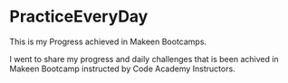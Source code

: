 # PracticeEveryDay
This is my Progress achieved in Makeen Bootcamps.

I went to share my progress and daily challenges that is been achived in Makeen Bootcamp instructed by Code Academy Instructors.
